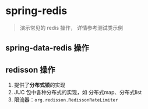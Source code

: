 # spring-redis

> 演示常见的 redis 操作， 详情参考测试类示例


## spring-data-redis 操作


## redisson 操作

1. 提供了**分布式锁**的实现
2. JUC 包中各种分布式的实现，如 分布式map、分布式list
3. 限流器：`org.redisson.RedissonRateLimiter`